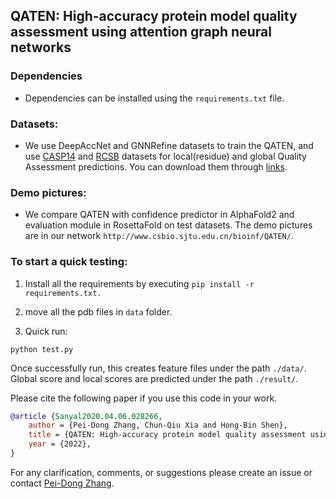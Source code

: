 ## QATEN: High-accuracy protein model quality assessment using attention graph neural networks
 

### Dependencies

- Dependencies can be installed using the `requirements.txt` file.

### Datasets:

- We use DeepAccNet and GNNRefine datasets to train the QATEN, and use [CASP14](http://predictioncenter.org/download_area/CASP14/server_predictions/) and [RCSB](https://www.rcsb.org/) datasets for local(residue) and global Quality Assessment predictions. You can download them through [links](http://www.csbio.sjtu.edu.cn/bioinf/QATEN/).

### Demo pictures:
- We compare QATEN with confidence predictor in AlphaFold2 and evaluation module in RosettaFold on test datasets. The demo pictures are in our network `http://www.csbio.sjtu.edu.cn/bioinf/QATEN/`.

### To start a quick testing:

1) Install all the requirements by executing `pip install -r requirements.txt.`

2) move all the pdb files in `data` folder.

3) Quick run:
  ```shell
  python test.py
  ```
  Once successfully run, this creates feature files under the path `./data/`. Global score and local scores are predicted under the path `./result/`.

Please cite the following paper if you use this code in your work.
```bibtex
@article {Sanyal2020.04.06.028266,
	author = {Pei-Dong Zhang, Chun-Qiu Xia and Hong-Bin Shen},
	title = {QATEN: High-accuracy protein model quality assessment using attention graph neural networks},
	year = {2022},
}
```
For any clarification, comments, or suggestions please create an issue or contact [Pei-Dong Zhang](cq-zhang-2016@sjtu.edu.cn).
